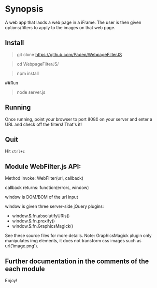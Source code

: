 # Synopsis
A web app that laods a web page in a iFrame. The user is then given options/filters
to apply to the images on that web page.

## Install
> git clone https://github.com/Paden/WebpageFilterJS

> cd WebpageFilterJS/

> npm install

##Run
> node server.js

## Running
Once running, point your browser to port 8080 on your server and enter a URL and 
check off the filters! That's it!

## Quit
Hit `ctrl+c`

## Module WebFilter.js API:

Method invoke: WebFilter(url, callback)

callback returns: function(errors, window)

window is DOM/BOM of the url input

window is given three server-side jQuery plugins:
- window.$.fn.absolutifyURls()
- window.$.fn.proxify()
- window.$.fn.GraphicsMagick()

See these source files for more details.
Note: GraphicsMagick plugin only manipulates img elements,
      it does not transform css images such as url('image.png').

## Further documentation in the comments of the each module
Enjoy!